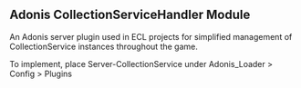 ## Adonis CollectionServiceHandler Module
An Adonis server plugin used in ECL projects for simplified management of CollectionService instances throughout the game.

To implement, place Server-CollectionService under Adonis_Loader > Config > Plugins
